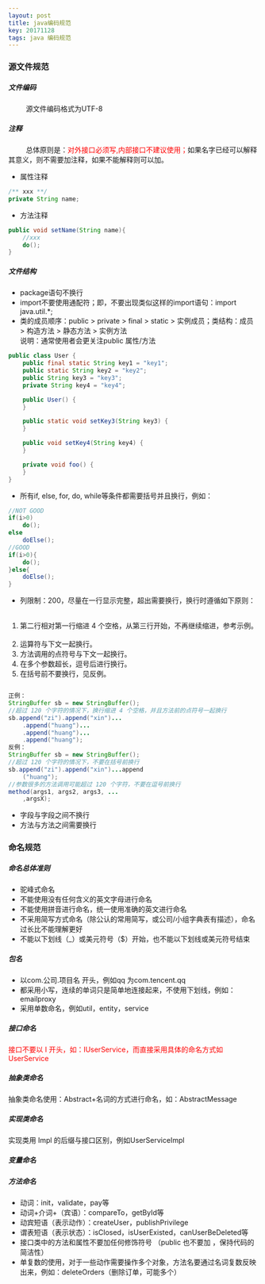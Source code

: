 ```yaml
---
layout: post
title: java编码规范
key: 20171128
tags: java 编码规范
---
```


### <i class="fa fa-rebel fa-1x" aria-hidden="true"></i> 源文件规范
##### <i class="fa fa-star" aria-hidden="true"></i> 文件编码
&nbsp;&nbsp;&nbsp;&nbsp;&nbsp;&nbsp;&nbsp;&nbsp;
源文件编码格式为UTF-8

##### <i class="fa fa-star" aria-hidden="true"></i> 注释
&nbsp;&nbsp;&nbsp;&nbsp;&nbsp;&nbsp;&nbsp;&nbsp;
总体原则是：<font color="red">对外接口必须写,内部接口不建议使用；</font>如果名字已经可以解释其意义，则不需要加注释，如果不能解释则可以加。
+ 属性注释
```java
/** xxx **/
private String name;
```
+ 方法注释
```java
public void setName(String name){
    //xxx
    do();
}
```

##### <i class="fa fa-star" aria-hidden="true"></i> 文件结构
+ package语句不换行
+ import不要使用通配符；即，不要出现类似这样的import语句：import java.util.*;
+ 类的成员顺序：public > private > final > static > 实例成员；类结构：成员 > 构造方法 > 静态方法 > 实例方法<br>
说明：通常使用者会更关注public 属性/方法

```java
public class User {
    public final static String key1 = "key1";
    public static String key2 = "key2";
    public String key3 = "key3";
    private String key4 = "key4";

    public User() {
    }

    public static void setKey3(String key3) {
    }

    public void setKey4(String key4) {
    }

    private void foo() {
    }
}
```
+ 所有if, else, for, do, while等条件都需要括号并且换行，例如：

```java
//NOT GOOD
if(i>0)
    do();
else
	doElse();
//GOOD
if(i>0){
    do();
}else{
    doElse();
}
```
+ 列限制：200，尽量在一行显示完整，超出需要换行，换行时遵循如下原则：
&nbsp;&nbsp;&nbsp;&nbsp;&nbsp;&nbsp;&nbsp;&nbsp;
1. 第二行相对第一行缩进 4 个空格，从第三行开始，不再继续缩进，参考示例。
&nbsp;&nbsp;&nbsp;&nbsp;&nbsp;&nbsp;&nbsp;&nbsp;
2. 运算符与下文一起换行。
&nbsp;&nbsp;&nbsp;&nbsp;&nbsp;&nbsp;&nbsp;&nbsp;
3. 方法调用的点符号与下文一起换行。
&nbsp;&nbsp;&nbsp;&nbsp;&nbsp;&nbsp;&nbsp;&nbsp;
4. 在多个参数超长，逗号后进行换行。
&nbsp;&nbsp;&nbsp;&nbsp;&nbsp;&nbsp;&nbsp;&nbsp;
5. 在括号前不要换行，见反例。

```java

正例：
StringBuffer sb = new StringBuffer();
//超过 120 个字符的情况下，换行缩进 4 个空格，并且方法前的点符号一起换行
sb.append("zi").append("xin")...
    .append("huang")...
    .append("huang")...
    .append("huang");
反例：
StringBuffer sb = new StringBuffer();
//超过 120 个字符的情况下，不要在括号前换行
sb.append("zi").append("xin")...append
    ("huang");
//参数很多的方法调用可能超过 120 个字符，不要在逗号前换行
method(args1, args2, args3, ...
    ,argsX);
```
+ 字段与字段之间不换行
+ 方法与方法之间需要换行

### <i class="fa fa-rebel fa-1x" aria-hidden="true"></i> 命名规范
##### <i class="fa fa-star" aria-hidden="true"></i> 命名总体准则

+ 驼峰式命名
+ 不能使用没有任何含义的英文字母进行命名
+ 不能使用拼音进行命名，统一使用准确的英文进行命名
+ 不采用简写方式命名（除公认的常用简写，或公司/小组字典表有描述），命名过长比不能理解更好
+ 不能以下划线（\_）或美元符号（$）开始，也不能以下划线或美元符号结束

##### <i class="fa fa-star" aria-hidden="true"></i> 包名

+ 以com.公司.项目名 开头，例如qq 为com.tencent.qq
+ 都采用小写，连续的单词只是简单地连接起来，不使用下划线，例如：emailproxy
+ 采用单数命名，例如util，entity，service

##### <i class="fa fa-star" aria-hidden="true"></i> 接口命名
<font color="red">接口不要以 I 开头，如：IUserService，而直接采用具体的命名方式如UserService</font>
##### <i class="fa fa-star" aria-hidden="true"></i> 抽象类命名
抽象类命名使用：Abstract+名词的方式进行命名，如：AbstractMessage
##### <i class="fa fa-star" aria-hidden="true"></i> 实现类命名
实现类用 Impl 的后缀与接口区别，例如UserServiceImpl
##### <i class="fa fa-star" aria-hidden="true"></i> 变量命名
##### <i class="fa fa-star" aria-hidden="true"></i> 方法命名

+ 动词：init，validate，pay等
+ 动词+介词+（宾语）：compareTo，getById等
+ 动宾短语（表示动作）：createUser，publishPrivilege
+ 谓表短语（表示状态）：isClosed，isUserExisted，canUserBeDeleted等
+ 接口类中的方法和属性不要加任何修饰符号 （public 也不要加 ，保持代码的简洁性）
+ 单复数的使用，对于一些动作需要操作多个对象，方法名要通过名词复数反映出来，例如：deleteOrders（删除订单，可能多个）

